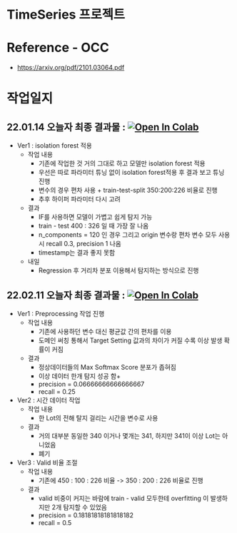 # TimeSeries 프로젝트 

# **Reference - OCC**
- https://arxiv.org/pdf/2101.03064.pdf

# **작업일지**

## **22.01.14** 오늘자 최종 결과물 : [![Open In Colab](https://colab.research.google.com/assets/colab-badge.svg)](https://colab.research.google.com/github/crimama/DL_project/blob/main/Timeseries/22.02.13_전해탈지_IF.ipynb)

- Ver1 : isolation forest 적용 
    - 작업 내용 
      - 기존에 작업한 것 거의 그대로 하고 모델만 isolation forest 적용 
      - 우선은 따로 파라미터 튜닝 없이 isolation forest적용 후 결과 보고 튜닝 진행 
      - 변수의 경우 편차 사용 + train-test-split 350:200:226 비율로 진행 
      - 추후 하이퍼 파라미터 다시 고려 
    - 결과 
      - IF를 사용하면 모델이 가볍고 쉽게 탐지 가능 
      - train - test 400 : 326 일 때 가장 잘 나옴 
      - n_components = 120 인 경우 그리고 origin 변수랑 편차 변수 모두 사용시 recall 0.3, precision 1 나옴 
      - timestamp는 결과 좋지 못함 
    - 내일
      - Regression 후 거리차 분포 이용해서 탐지하는 방식으로 진행 

## **22.02.11** 오늘자 최종 결과물 : [![Open In Colab](https://colab.research.google.com/assets/colab-badge.svg)](https://colab.research.google.com/github/crimama/DL_project/blob/main/Timeseries/22.02.11_2_전해탈지_시간작업_CM.ipynb)

- Ver1 : Preprocessing 작업 진행 
    - 작업 내용 
      - 기존에 사용하던 변수 대신 평균값 간의 편차를 이용
      - 도메인 써칭 통해서 Target Setting 값과의 차이가 커질 수록 이상 발생 확률이 커짐 
    - 결과
      - 정상데이터들의 Max Softmax Score 분포가 좁혀짐 
      - 이상 데이터 한개 탐지 성공 함+
      - precision = 0.06666666666666667
      - recall = 0.25
- Ver2 : 시간 데이터 작업
    - 작업 내용 
      - 한 Lot의 전해 탈지 걸리는 시간을 변수로 사용 
    - 결과
      - 거의 대부분 동일한 340 이거나 몇개는 341, 하지만 341이 이상 Lot는 아니었음
      - 폐기 
- Ver3 : Valid 비율 조절 
    - 작업 내용 
      - 기존에 450 : 100 : 226 비율 -> 350 : 200 : 226 비율로 진행 
    - 결과
      - valid 비중이 커지는 바람에 train - valid 모두한테 overfitting 이 발생하지만 2개 탐지할 수 있었음 
      - precision = 0.18181818181818182
      - recall = 0.5
